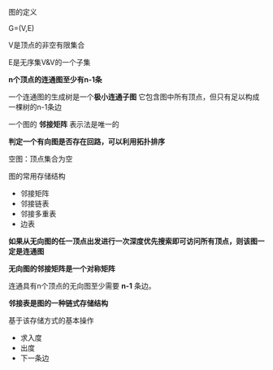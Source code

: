 图的定义

G=(V,E)

V是顶点的非空有限集合

E是无序集V&V的一个子集

**n个顶点的连通图至少有n-1条**

一个连通图的生成树是一个**极小连通子图** 它包含图中所有顶点，但只有足以构成一棵树的n-1条边

一个图的  **邻接矩阵**    表示法是唯一的

**判定一个有向图是否存在回路，可以利用拓扑排序**



空图：顶点集合为空



图的常用存储结构

- 邻接矩阵
- 邻接链表
- 邻接多重表
- 边表



**如果从无向图的任一顶点出发进行一次深度优先搜索即可访问所有顶点，则该图一定是连通图**

**无向图的邻接矩阵是一个对称矩阵**

连通具有n个顶点的无向图至少需要 **n-1** 条边。





**邻接表是图的一种链式存储结构**



基于该存储方式的基本操作

- 求入度
- 出度
- 下一条边

